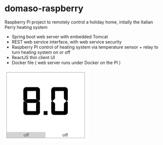 # domaso-raspberry
Raspberry Pi project to remotely control a holiday home, intially the Italian Perry heating system

- Spring boot web server with embedded Tomcat
- REST web service interface, with web service security
- Raspberry PI control of heating system via temperature sensor + relay to turn heating system on or off
- ReactJS thin client UI
- Docker file ( web server runs under Docker on the PI )

<img src="docs/screenshot.png">
